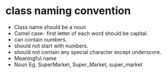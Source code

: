 # class naming convention
* Class name should be a noun
* Camel case- first letter of each word should be capital.
* can contain numbers.
* should not start with numbers.
* should not contain any special character except underscore.
* Meaningful name
* Noun
Eg. SuperMarket, Super_Market, super_market